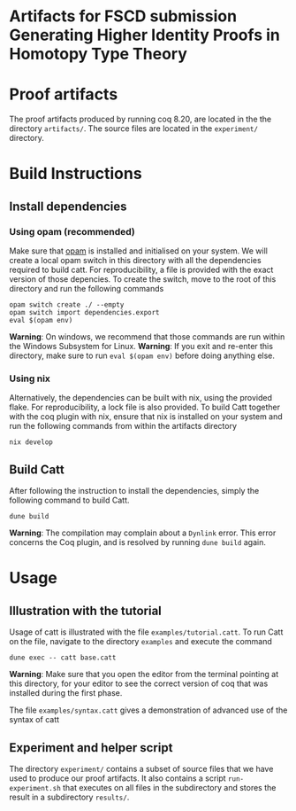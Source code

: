 Artifacts for FSCD submission Generating Higher Identity Proofs in Homotopy Type Theory
========================================================================================

# Proof artifacts

The proof artifacts produced by running coq 8.20, are located in the  the directory `artifacts/`. The source files are located in the `experiment/` directory.

# Build Instructions

## Install dependencies

### Using opam (recommended)
Make sure that [opam](https://opam.ocaml.org/doc/Install.html) is installed and initialised on your system. We will create a local opam switch in this directory with all the dependencies required to build catt. For reproducibility, a file is provided with the exact version of those depencies. To create the switch, move to the root of this directory and run the following commands
```shell
opam switch create ./ --empty
opam switch import dependencies.export
eval $(opam env)
```
**Warning**: On windows, we recommend that those commands are run within the Windows Subsystem for Linux.
**Warning**: If you exit and re-enter this directory, make sure to run `eval $(opam env)` before doing anything else.

### Using nix
Alternatively, the dependencies can be built with nix, using the provided flake. For reproducibility, a lock file is also provided. To build Catt together with the coq plugin with nix, ensure that nix is installed on your system and run the following commands from within the artifacts directory
```shell
nix develop
```

## Build Catt
After following the instruction to install the dependencies, simply the following command to build Catt.
```shell
dune build
```
**Warning**: The compilation may complain about a `Dynlink` error. This error concerns the Coq plugin, and is resolved by running `dune build` again.

# Usage

## Illustration with the tutorial
Usage of catt is illustrated with the file `examples/tutorial.catt`. To run Catt on the file, navigate to the directory `examples` and execute the command
```shell
dune exec -- catt base.catt
```
**Warning**: Make sure that you open the editor from the terminal pointing at this directory, for your editor to see the correct version of coq that was installed during the first phase.

The file `examples/syntax.catt` gives a demonstration of advanced use of the syntax of catt

## Experiment and helper script
The directory `experiment/` contains a subset of source files that we have used to produce our proof artifacts. It also contains a script `run-experiment.sh` that executes on all files in the subdirectory and stores the result in a subdirectory `results/`.